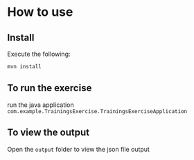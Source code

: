 # How to use

## Install
Execute the following:
```sh
mvn install
```

## To run the exercise

run the java application `com.example.TrainingsExercise.TrainingsExerciseApplication`

## To view the output

Open the `output` folder to view the json file output

